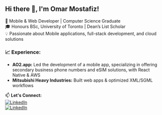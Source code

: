 ## Hi there 👋, I'm Omar Mostafiz!

🚀 Mobile & Web Developer | Computer Science Graduate  
🎓 Honours BSc, University of Toronto | Dean’s List Scholar  
💡 Passionate about Mobile applications, full-stack development, and cloud solutions

### 📈 Experience:
- **AO2.app:** Led the development of a mobile app, specializing in offering secondary business phone numbers and eSIM solutions, with React Native & AWS
- **Mitsubishi Heavy Industries:** Built web apps & optimized XML/SGML workflows  

📫 **Let's Connect:**  
[![LinkedIn](https://img.shields.io/badge/LinkedIn-blue?style=flat&logo=linkedin)](https://linkedin.com/in/omar-mostafiz)  
[![LinkedIn](https://img.shields.io/badge/website-blue)](https://omarmostafiz.com)  


<!--
**omarm43/omarm43** is a ✨ _special_ ✨ repository because its `README.md` (this file) appears on your GitHub profile.

Here are some ideas to get you started:

- 🔭 I’m currently working on ...
- 🌱 I’m currently learning ...
- 👯 I’m looking to collaborate on ...
- 🤔 I’m looking for help with ...
- 💬 Ask me about ...
- 📫 How to reach me: ...
- 😄 Pronouns: ...
- ⚡ Fun fact: ...
-->
